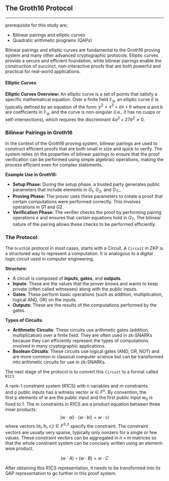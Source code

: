 ## The Groth16 Protocol 
---------------------------


prerequisite for this study are;
- Bilinear pairings and elliptic curves
- Quadratic arithmetic programs (QAPs)

Bilinear pairings and elliptic curves are fundamental to the Groth16 proving system and many other advanced cryptographic protocols. Elliptic curves provide a secure and efficient foundation, while bilinear pairings enable the construction of succinct, non-interactive proofs that are both powerful and practical for real-world applications.


#### Elliptic Curves

**Elliptic Curves Overview:** An elliptic curve is a set of points that satisfy a specific mathematical equation. Over a finite field $\mathbb{F}_q​$, an elliptic curve $E$ is typically defined by an equation of the form: $y^2 = x^3 + ax + b$ where $a$ and $b$ are coefficients in $\mathbb{F}_q$, and the curve is non-singular (i.e., it has no cusps or self-intersections), which requires the discriminant $4a^3 + 27b^2 \neq 0$.

### Bilinear Pairings in Groth16

In the context of the Groth16 proving system, bilinear pairings are used to construct efficient proofs that are both small in size and quick to verify. The system relies on the properties of bilinear pairings to ensure that the proof verification can be performed using simple algebraic operations, making the process efficient even for complex statements.

**Example Use in Groth16:**

- **Setup Phase:** During the setup phase, a trusted party generates public parameters that include elements in $G_1$​, $G_2$​, and $G_T$_​.
- **Proving Phase:** The prover uses these parameters to create a proof that certain computations were performed correctly. This involves operations in $G1$​ and $G2$.
- **Verification Phase:** The verifier checks the proof by performing pairing operations $e$ and ensures that certain equations hold in $G_T$​. The bilinear nature of the pairing allows these checks to be performed efficiently.

### The Protocol 
The `Groth16` protocol in most cases, starts with a Circuit. A `Circuit`  in ZKP is a structured way to represent a computation. It is analogous to a digital logic circuit used in computer engineering. 

**Structure:**

- A circuit is composed of **inputs**, **gates**, and **outputs**.
- **Inputs**: These are the values that the prover knows and wants to keep private (often called witnesses) along with the public inputs.
- **Gates**: These perform basic operations (such as addition, multiplication, logical AND, OR) on the inputs.
- **Outputs**: These are the results of the computations performed by the gates.

**Types of Circuits:**

- **Arithmetic Circuits**: These circuits use arithmetic gates (addition, multiplication) over a finite field. They are often used in zk-SNARKs because they can efficiently represent the types of computations involved in many cryptographic applications.
- **Boolean Circuits**: These circuits use logical gates (AND, OR, NOT) and are more common in classical computer science but can be transformed into arithmetic circuits for use in zk-SNARKs.

The next stage of the protocol is to convert this `Circuit` to a format called `R1CS` 

A rank-1 constraint system (R1CS) with n variables and m constraints and p public inputs has a witness vector $w∈F^n$. By convention, the first p elements of w are the public input and the first public input $w_0​$ is fixed to 1. The m constraints in R1CS are a product equation between three inner products:
$$
(w⋅ai​)⋅(w⋅bi​)=w⋅ci​
$$
where vectors $(a_i​,b_i​,c_i​)∈F^3⋅^n$ specify the constraint. The constraint vectors are usually very sparse, typically only nonzero for a single or few values. These constraint vectors can be aggregated in $n×m$ matrices so that the whole constraint system can be concisely written using an element-wise product.

$$
(w⋅A)∘(w⋅B)=w⋅C
$$

After obtaining this R1CS representation, it needs to be transformed into its QAP representation to go further in this proof system.
